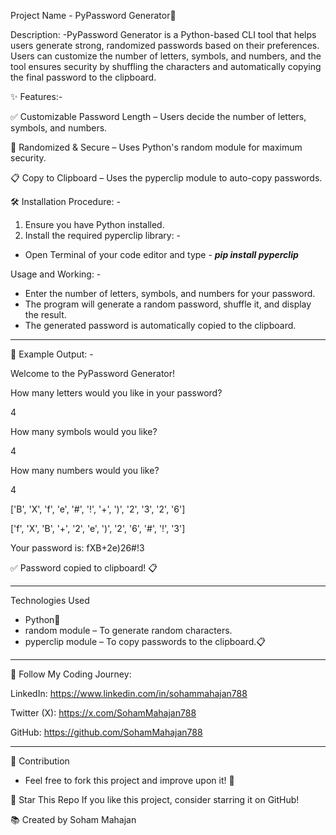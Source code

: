 Project Name - PyPassword Generator🔑

Description:
-PyPassword Generator is a Python-based CLI tool that helps users generate strong, randomized passwords based on their preferences. Users can customize the number of letters, symbols, and numbers, and the tool ensures security by shuffling the characters and automatically copying the final password to the clipboard.

✨ Features:-

✅ Customizable Password Length – Users decide the number of letters, symbols, and numbers.

🔀 Randomized & Secure – Uses Python's random module for maximum security.

📋 Copy to Clipboard – Uses the pyperclip module to auto-copy passwords.

🛠️ Installation Procedure: -
1. Ensure you have Python installed.
2. Install the required pyperclip library: -
* Open Terminal of your code editor and type - ***pip install pyperclip***

Usage and Working: -
- Enter the number of letters, symbols, and numbers for your password.
- The program will generate a random password, shuffle it, and display the result.
- The generated password is automatically copied to the clipboard.
****************************************

📄 Example Output: -

Welcome to the PyPassword Generator!

How many letters would you like in your password?

4

How many symbols would you like?

4

How many numbers would you like?

4

['B', 'X', 'f', 'e', '#', '!', '+', ')', '2', '3', '2', '6']

['f', 'X', 'B', '+', '2', 'e', ')', '2', '6', '#', '!', '3']

Your password is: fXB+2e)26#!3

✅ Password copied to clipboard! 📋
****************************************

Technologies Used
- Python🐍
- random module – To generate random characters.
- pyperclip module – To copy passwords to the clipboard.📋

****************************************

🔗 Follow My Coding Journey:

LinkedIn: https://www.linkedin.com/in/sohammahajan788

Twitter (X): https://x.com/SohamMahajan788

GitHub: https://github.com/SohamMahajan788

****************************************
🔗 Contribution

- Feel free to fork this project and improve upon it! 🚀

🌟 Star This Repo If you like this project, consider starring it on GitHub!

📚 Created by Soham Mahajan
